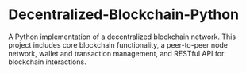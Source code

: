 # Decentralized-Blockchain-Python
A Python implementation of a decentralized blockchain network. This project includes core blockchain functionality, a peer-to-peer node network, wallet and transaction management, and RESTful API for blockchain interactions.
